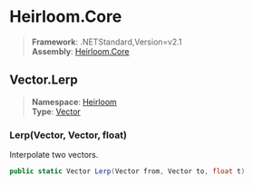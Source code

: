 # Heirloom.Core

> **Framework**: .NETStandard,Version=v2.1  
> **Assembly**: [Heirloom.Core][0]  

## Vector.Lerp

> **Namespace**: [Heirloom][0]  
> **Type**: [Vector][1]  

### Lerp(Vector, Vector, float)

Interpolate two vectors.

```cs
public static Vector Lerp(Vector from, Vector to, float t)
```

[0]: ../Heirloom.Core.md
[1]: Heirloom.Vector.md
